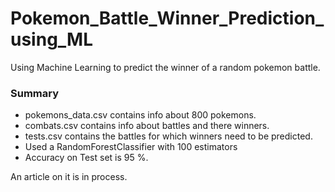 # Pokemon_Battle_Winner_Prediction_using_ML
Using Machine Learning to predict the winner of a random pokemon battle.
### Summary

* pokemons_data.csv contains info about 800 pokemons.
* combats.csv contains info about battles and there winners.
* tests.csv contains the battles for which winners need to be predicted.
* Used a RandomForestClassifier with 100 estimators
* Accuracy on Test set is 95 %.

An article on it is in process. 
